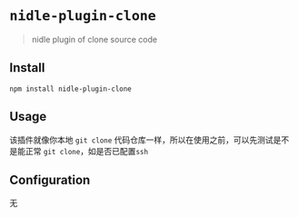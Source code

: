 # `nidle-plugin-clone`

> nidle plugin of clone source code

## Install
```
npm install nidle-plugin-clone
```

## Usage
该插件就像你本地 `git clone` 代码仓库一样，所以在使用之前，可以先测试是不是能正常 `git clone`，如是否已配置`ssh`

## Configuration
无
